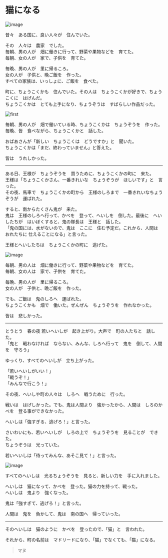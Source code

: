 
# 猫になる

![image](https://lh5.googleusercontent.com/62vmSnzPpI1PfOkuXYMXncV_GoBAMQuogRsbvuCY9erdYuZRfi_HmR-PrfyyuzrXFyFkolecb2U)

昔々　ある国に、良い人々が　住んでいた。

その　人々は　農家　でした。</br>
毎朝、男の人が　畑に働きに行って、野菜や果物などを　育てた。</br>
毎朝、女の人が　家で、子供を　育てた。

毎晩、男の人が　里に帰るころ。</br>
女の人が　子供と、晩ご飯を　作った。</br>
すべての家族は、いっしょに、ご飯を　食べた。

町に、ちょうこくかも　住んでいた。その人は　ちょうこくかが好きで、ちょうこくに　はげんだ。</br>
ちょうこくかは　とても上手になり、ちょうぞうは　すばらしい作品だった。

![first](https://lh4.googleusercontent.com/rBDz5WqJs39AofB62FUncIi1HRxJvmbvwCpTzwBBaqFMBzby2TH6bX2PTu5L4P0ps6py_aKsfks)


毎朝、男の人が　畑で働いている時、ちょうこくかは　ちょうぞうを　作った。</br>
毎晩、皆　食べながら、ちょうこくかと　話した。

おばあさんが「新しい　ちょうこくは　どうですか」と　聞いた。</br>
ちょうこくかは「まだ、終わっていません」と答えた。

皆は　うれしかった。

***

ある日、王様が　ちょうぞうを　買うために、ちょうこくかの町に　来た。</br>
王様は「ちょうこくかさん、一番きれいな　ちょうぞうが　ほしいです」と　言った。</br>
その夜、馬車で　ちょうこくかの町から　王様のしろまで　一番きれいなちょうぞうが　運ばれた。

すると、南からたくさん鬼が　来た。</br>
鬼は　王様のしろへ行って、かべを　登って、へいしを　倒した。最後に　へいしたちが　はいぼくすると、鬼の隊長は　王様と　話した。</br>
「鬼の国には、水がないので、鬼は　ここに　住む予定だ。これから、人間は　おれたちに 仕えることになる」と言った。

王様とへいしたちは　ちょうこくかの町に　逃げた。

![image](https://lh6.googleusercontent.com/vPHdKyP85_cz0zBcsU14RETVSEIzwNtjm6mDrAQ771ZaEi9EFIvH88yHnyaSt09XB9Ued8EJ3IY)

毎朝、男の人は　畑に働きに行って、野菜や果物などを　育てた。</br>
毎朝、女の人は　家で、子供を　育てた。

毎晩、男の人が　里に帰るころ。</br>
女の人が　子供と、晩ご飯を　作った。

でも、ご飯は　鬼のしろへ　運ばれた。</br>
ちょうこくかも　畑で　働いた。ぜんぜん　ちょうぞうを　作れなかった。

皆は　悲しかった。

***

とうとう　春の夜 若いへいしが　起き上がり。大声で　町の人たちと　話した。</br>
「鬼と　戦わなければ　ならない、みんな、しろへ行って　鬼を　倒して、人間を　守ろう」

ゆっくり、すべてのへいしが　立ち上がった。

「若いへいしがいい！」</br>
「戦うぞ！」</br>
「みんなで行こう！」

その夜、へいしや町の人々は　しろへ　戦うために　行った。

戦いは　はげしかった。でも、鬼は人間より　強かったから、人間は　しろのかべを　登る事ができなかった。

へいしは「強すぎる、逃げろ！」と言った。

さいわいにも、若いへいしが　しろの上で　ちょうぞうを　見ることが　できた。</br>
ちょうぞうは　光っていた。

若いへいしは「待ってみんな、あそこ見て！」と言った。

![image](https://lh5.googleusercontent.com/zvmQURehuHRR-q3bKObugsL9Y-EbX9UvMlj-nKXv-fGEE13ausdpQXNc2WUykdA6mE68iGB6Am0)

すべてのへいしは　光るちょうぞうを　見ると、新しい力を　手に入れました。

へいしは　猫になって、かべを　登った。猫の力を持って、戦った。</br>
へいしは　鬼より　強くなった。

鬼は「強すぎて、逃げろ！」と言った。

人間は　鬼を　負かして、鬼は　南の国へ　帰っていった。

***

そのへいしは　猫のように　かべを　登ったので、「猫」と　言われた。</br>

それから、町の名前は　マドリードになり、「猫」でなくても、「猫」になる。

> マヌ
